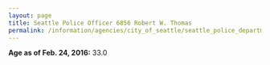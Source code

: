 ```yaml
---
layout: page
title: Seattle Police Officer 6856 Robert W. Thomas
permalink: /information/agencies/city_of_seattle/seattle_police_department/copbook/6856/
---
```


**Age as of Feb. 24, 2016:** 33.0
